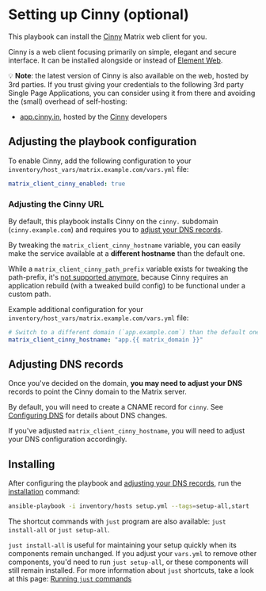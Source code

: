 # Setting up Cinny (optional)

This playbook can install the [Cinny](https://github.com/ajbura/cinny) Matrix web client for you.

Cinny is a web client focusing primarily on simple, elegant and secure interface. It can be installed alongside or instead of [Element Web](./configuring-playbook-client-element-web.md).

💡 **Note**: the latest version of Cinny is also available on the web, hosted by 3rd parties. If you trust giving your credentials to the following 3rd party Single Page Applications, you can consider using it from there and avoiding the (small) overhead of self-hosting:

- [app.cinny.in](https://app.cinny.in), hosted by the [Cinny](https://cinny.in/) developers


## Adjusting the playbook configuration

To enable Cinny, add the following configuration to your `inventory/host_vars/matrix.example.com/vars.yml` file:

```yaml
matrix_client_cinny_enabled: true
```

### Adjusting the Cinny URL

By default, this playbook installs Cinny on the `cinny.` subdomain (`cinny.example.com`) and requires you to [adjust your DNS records](#adjusting-dns-records).

By tweaking the `matrix_client_cinny_hostname` variable, you can easily make the service available at a **different hostname** than the default one.

While a `matrix_client_cinny_path_prefix` variable exists for tweaking the path-prefix, it's [not supported anymore](https://github.com/spantaleev/matrix-docker-ansible-deploy/issues/3701), because Cinny requires an application rebuild (with a tweaked build config) to be functional under a custom path.

Example additional configuration for your `inventory/host_vars/matrix.example.com/vars.yml` file:

```yaml
# Switch to a different domain (`app.example.com`) than the default one (`cinny.example.com`)
matrix_client_cinny_hostname: "app.{{ matrix_domain }}"
```

## Adjusting DNS records

Once you've decided on the domain, **you may need to adjust your DNS** records to point the Cinny domain to the Matrix server.

By default, you will need to create a CNAME record for `cinny`. See [Configuring DNS](configuring-dns.md) for details about DNS changes.

If you've adjusted `matrix_client_cinny_hostname`, you will need to adjust your DNS configuration accordingly.

## Installing

After configuring the playbook and [adjusting your DNS records](#adjusting-dns-records), run the [installation](installing.md) command:

<!-- NOTE: let this conservative command run (instead of install-all) to make it clear that failure of the command means something is clearly broken. -->
```sh
ansible-playbook -i inventory/hosts setup.yml --tags=setup-all,start
```

The shortcut commands with `just` program are also available: `just install-all` or `just setup-all`.

`just install-all` is useful for maintaining your setup quickly when its components remain unchanged. If you adjust your `vars.yml` to remove other components, you'd need to run `just setup-all`, or these components will still remain installed. For more information about `just` shortcuts, take a look at this page: [Running `just` commands](just.md)
